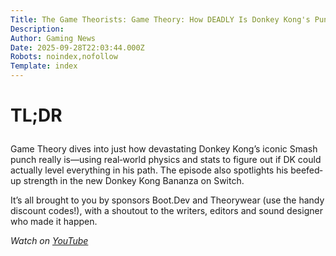 ```yaml
---
Title: The Game Theorists: Game Theory: How DEADLY Is Donkey Kong's Punch?
Description: 
Author: Gaming News
Date: 2025-09-28T22:03:44.000Z
Robots: noindex,nofollow
Template: index
---
```

<h1>
  
  
  TL;DR
</h1>

<p>Game Theory dives into just how devastating Donkey Kong’s iconic Smash punch really is—using real‐world physics and stats to figure out if DK could actually level everything in his path. The episode also spotlights his beefed‐up strength in the new Donkey Kong Bananza on Switch.</p>

<p>It’s all brought to you by sponsors Boot.Dev and Theorywear (use the handy discount codes!), with a shoutout to the writers, editors and sound designer who made it happen.</p>

<p><em>Watch on <a href="https://www.youtube.com/watch?v=4tQzZ1SyWtI" rel="noopener noreferrer">YouTube</a></em></p>

